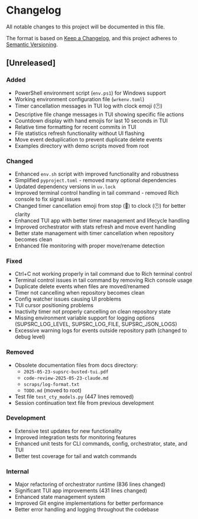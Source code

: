 # Changelog

All notable changes to this project will be documented in this file.

The format is based on [Keep a Changelog](https://keepachangelog.com/en/1.0.0/),
and this project adheres to [Semantic Versioning](https://semver.org/spec/v2.0.0.html).

## [Unreleased]

### Added
- PowerShell environment script (`env.ps1`) for Windows support
- Working environment configuration file (`wrkenv.toml`) 
- Timer cancellation messages in TUI log with clock emoji (🕐)
- Descriptive file change messages in TUI showing specific file actions
- Countdown display with hand emojis for last 10 seconds in TUI
- Relative time formatting for recent commits in TUI
- File statistics refresh functionality without UI flashing
- Move event deduplication to prevent duplicate delete events
- Examples directory with demo scripts moved from root

### Changed
- Enhanced `env.sh` script with improved functionality and robustness
- Simplified `pyproject.toml` - removed many optional dependencies
- Updated dependency versions in `uv.lock`
- Improved terminal control handling in tail command - removed Rich console to fix signal issues
- Changed timer cancellation emoji from stop (🛑) to clock (🕐) for better clarity
- Enhanced TUI app with better timer management and lifecycle handling
- Improved orchestrator with stats refresh and move event handling
- Better state management with timer cancellation when repository becomes clean
- Enhanced file monitoring with proper move/rename detection

### Fixed
- Ctrl+C not working properly in tail command due to Rich terminal control
- Terminal control issues in tail command by removing Rich console usage
- Duplicate delete events when files are moved/renamed
- Timer not cancelling when repository becomes clean
- Config watcher issues causing UI problems
- TUI cursor positioning problems
- Inactivity timer not properly cancelling on clean repository state
- Missing environment variable support for logging options (SUPSRC_LOG_LEVEL, SUPSRC_LOG_FILE, SUPSRC_JSON_LOGS)
- Excessive warning logs for events outside repository path (changed to debug level)

### Removed
- Obsolete documentation files from docs directory:
  - `2025-05-23-supsrc-busted-tui.pdf`
  - `code-review-2025-05-23-claude.md`
  - `scraps/log-format.txt`
  - `TODO.md` (moved to root)
- Test file `test_cty_models.py` (447 lines removed)
- Session continuation text file from previous development

### Development
- Extensive test updates for new functionality
- Improved integration tests for monitoring features
- Enhanced unit tests for CLI commands, config, orchestrator, state, and TUI
- Better test coverage for tail and watch commands

### Internal
- Major refactoring of orchestrator runtime (836 lines changed)
- Significant TUI app improvements (431 lines changed)
- Enhanced state management system
- Improved Git engine implementations for better performance
- Better error handling and logging throughout the codebase